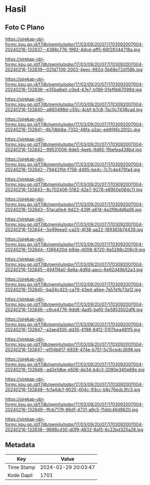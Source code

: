 # Hasil

## Foto C Plano

https://sirekap-obj-formc.kpu.go.id/f7db/pemilu/pdpr/17/03/09/20/07/1703092007004-20240216-132837--4388c776-1992-4dcd-aff5-66f28344718a.jpg

https://sirekap-obj-formc.kpu.go.id/f7db/pemilu/pdpr/17/03/09/20/07/1703092007004-20240216-132839--021d7106-2003-4eec-992d-5b68e72d158b.jpg

https://sirekap-obj-formc.kpu.go.id/f7db/pemilu/pdpr/17/03/09/20/07/1703092007004-20240216-132839--e35ba8a0-c0e4-47e7-b189-01ef6b67099d.jpg

https://sirekap-obj-formc.kpu.go.id/f7db/pemilu/pdpr/17/03/09/20/07/1703092007004-20240216-132840--a860498d-c50c-4cbf-b7c8-7ac0c7436cad.jpg

https://sirekap-obj-formc.kpu.go.id/f7db/pemilu/pdpr/17/03/09/20/07/1703092007004-20240216-132841--4b7dbb8a-7332-48fa-a2ac-ed4f46c2912c.jpg

https://sirekap-obj-formc.kpu.go.id/f7db/pemilu/pdpr/17/03/09/20/07/1703092007004-20240216-132842--99531006-8de5-4eeb-9d65-1fbefea436bd.jpg

https://sirekap-obj-formc.kpu.go.id/f7db/pemilu/pdpr/17/03/09/20/07/1703092007004-20240216-132842--794431fd-f758-4495-be4c-7c7c4e479fa4.jpg

https://sirekap-obj-formc.kpu.go.id/f7db/pemilu/pdpr/17/03/09/20/07/1703092007004-20240216-132843--8c702406-5182-42e7-9278-e8950e084c11.jpg

https://sirekap-obj-formc.kpu.go.id/f7db/pemilu/pdpr/17/03/09/20/07/1703092007004-20240216-132843--51aca0e4-9d23-439f-a614-4e2f9bdd6a06.jpg

https://sirekap-obj-formc.kpu.go.id/f7db/pemilu/pdpr/17/03/09/20/07/1703092007004-20240216-132844--5e99eea0-ca20-4f38-aa22-189365b74439.jpg

https://sirekap-obj-formc.kpu.go.id/f7db/pemilu/pdpr/17/03/09/20/07/1703092007004-20240216-132844--f366420d-b9de-4008-8720-8a5298c206c9.jpg

https://sirekap-obj-formc.kpu.go.id/f7db/pemilu/pdpr/17/03/09/20/07/1703092007004-20240216-132845--4941f4a0-8a6a-4d9d-aacc-6e62d49b52a3.jpg

https://sirekap-obj-formc.kpu.go.id/f7db/pemilu/pdpr/17/03/09/20/07/1703092007004-20240216-132845--ba34c423-ca79-43ed-a6ee-7a57efb73a12.jpg

https://sirekap-obj-formc.kpu.go.id/f7db/pemilu/pdpr/17/03/09/20/07/1703092007004-20240216-132846--c6ce4776-9dd8-4ad5-bef0-5e5853502df6.jpg

https://sirekap-obj-formc.kpu.go.id/f7db/pemilu/pdpr/17/03/09/20/07/1703092007004-20240216-132847--a2aed305-dd35-4198-84f2-5107bea481f5.jpg

https://sirekap-obj-formc.kpu.go.id/f7db/pemilu/pdpr/17/03/09/20/07/1703092007004-20240216-132847--ef04b817-6928-474e-b751-5c15cedc3698.jpg

https://sirekap-obj-formc.kpu.go.id/f7db/pemilu/pdpr/17/03/09/20/07/1703092007004-20240216-132848--ad2e1dbe-e506-4e34-b4c3-2090e340e88e.jpg

https://sirekap-obj-formc.kpu.go.id/f7db/pemilu/pdpr/17/03/09/20/07/1703092007004-20240216-132848--fcfa4dc1-9025-404c-93cc-b6c76edc3fc3.jpg

https://sirekap-obj-formc.kpu.go.id/f7db/pemilu/pdpr/17/03/09/20/07/1703092007004-20240216-132849--ffcb7179-86d1-4731-a9c5-11ddc46d9620.jpg

https://sirekap-obj-formc.kpu.go.id/f7db/pemilu/pdpr/17/03/09/20/07/1703092007004-20240216-132838--9688cd30-d0f9-4832-8a15-6c22bd325a26.jpg


## Metadata

| Key        | Value               |
| ---------- | ------------------- |
| Time Stamp | 2024-02-29 20:03:47 |
| Kode Dapil | 1701                |



